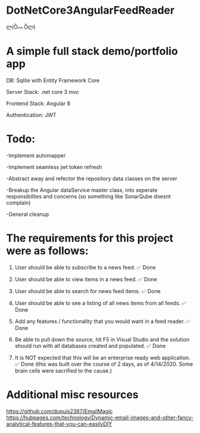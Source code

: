 # DotNetCore3AngularFeedReader
ლ(ȌᨓȌლ)

# A simple full stack demo/portfolio app

DB: Sqlite with Entity Framework Core

Server Stack: .net core 3 mvc

Frontend Stack: Angular 8

Authentication: JWT



# Todo:
-Implement automapper

-Implement seamless jwt token refresh

-Abstract away and refector the repository data classes on the server

-Breakup the Angular dataService master class, into seperate responsibilites and concerns (so something like SonarQube doesnt complain)

-General cleanup


# The requirements for this project were as follows:

1. User should be able to subscribe to a news feed. ✅ Done

2. User should be able to view items in a news feed. ✅ Done

3. User should be able to search for news feed items. ✅ Done

4. User should be able to see a listing of all news items from all feeds. ✅ Done

5. Add any features / functionality that you would want in a feed reader. ✅ Done

6. Be able to pull down the source, hit F5 in Visual Studio and the solution should run with all databases created and populated. ✅ Done

7. It is NOT expected that this will be an enterprise ready web application. ✅ Done 
(this was built over the course of 2 days, as of 4/14/2020. Some brain cells were sacrified to the cause.)

# Additional misc resources
https://github.com/dupuis2387/EmailMagic
https://hubpages.com/technology/Dynamic-email-images-and-other-fancy-analytical-features-that-you-can-easilyDIY

